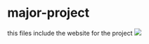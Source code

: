 # major-project
this files include the website for the project
<img src="https://www.shutterstock.com/image-photo/blond-hair-girl-taking-photo-260nw-2492842415.jpg">
